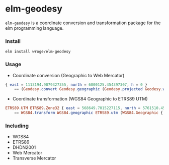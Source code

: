 # elm-geodesy

```elm-geodesy``` is a coordinate conversion and transformation package for 
the elm programming language. 

### Install

```
elm install wroge/elm-geodesy
```

### Usage

- Coordinate conversion (Geographic to Web Mercator)

```elm
{ east = 1113194.9079327355, north = 6800125.454397307, h = 0 }
    == (Geodesy.convert Geodesy.geographic (Geodesy.projected Geodesy.webMercator) WGS84.spheroid { lon = 10, lat = 52, h = 0 })
```

- Coordinate transformation (WGS84 Geographic to ETRS89 UTM)

```elm
ETRS89.UTM ETRS89.Zone32 { east = 568649.7015227115, north = 5761510.45470585, h = 0.00006500817835330963 }
    == WGS84.transform WGS84.geographic ETRS89.utm (WGS84.Geographic { lon = 10, lat = 52, h = 0 }
```


### Including

- WGS84
- ETRS89
- DHDN2001
- Web Mercator
- Transverse Mercator
